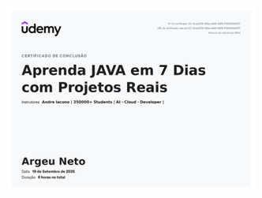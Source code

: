 ![Certificado do Curso](https://github.com/NetoRusso/7DaysOfJava/raw/main/UC-3cee2318-29ba-4a58-88f8-f7994b0b6157.jpg)
